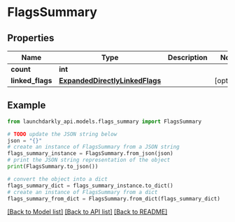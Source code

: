 # FlagsSummary


## Properties

Name | Type | Description | Notes
------------ | ------------- | ------------- | -------------
**count** | **int** |  | 
**linked_flags** | [**ExpandedDirectlyLinkedFlags**](ExpandedDirectlyLinkedFlags.md) |  | [optional] 

## Example

```python
from launchdarkly_api.models.flags_summary import FlagsSummary

# TODO update the JSON string below
json = "{}"
# create an instance of FlagsSummary from a JSON string
flags_summary_instance = FlagsSummary.from_json(json)
# print the JSON string representation of the object
print(FlagsSummary.to_json())

# convert the object into a dict
flags_summary_dict = flags_summary_instance.to_dict()
# create an instance of FlagsSummary from a dict
flags_summary_from_dict = FlagsSummary.from_dict(flags_summary_dict)
```
[[Back to Model list]](../README.md#documentation-for-models) [[Back to API list]](../README.md#documentation-for-api-endpoints) [[Back to README]](../README.md)


